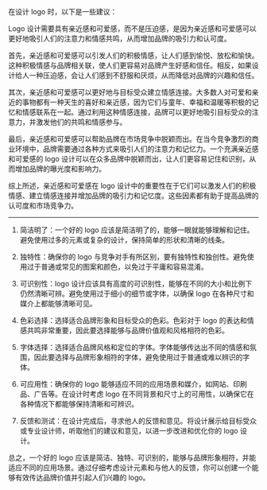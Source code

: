 在设计 logo 时，以下是一些建议：

Logo 设计需要具有亲近感和可爱感，而不是压迫感，是因为亲近感和可爱感可以更好地吸引人们的注意力和情感共鸣，从而增加品牌的吸引力和认可度。

首先，亲近感和可爱感可以引发人们的积极情感，让人们感到愉悦、放松和愉快。这种积极情感与品牌相关联，使人们更容易对品牌产生好感和信任。相反，如果设计给人一种压迫感，会让人们感到不舒服和厌烦，从而降低对品牌的兴趣和信任。

其次，亲近感和可爱感可以更好地与目标受众建立情感连接。大多数人对可爱和亲近的事物都有一种天生的喜好和亲近感，因为它们与童年、幸福和温暖等积极的记忆和情感联系在一起。通过利用这种情感连接，品牌可以更好地吸引目标受众的注意力，并激发他们的共鸣和情感参与。

最后，亲近感和可爱感可以帮助品牌在市场竞争中脱颖而出。在当今竞争激烈的商业环境中，品牌需要通过各种方式来吸引人们的注意力和记忆力。一个充满亲近感和可爱感的 logo 设计可以在众多品牌中脱颖而出，让人们更容易记住和识别，从而增加品牌的曝光度和影响力。

综上所述，亲近感和可爱感在 logo 设计中的重要性在于它们可以激发人们的积极情感、建立情感连接并增加品牌的吸引力和记忆度。这些因素都有助于提高品牌的认可度和市场竞争力。

<hr>

1. 简洁明了：一个好的 logo 应该是简洁明了的，能够一眼就能够理解和记住。避免使用过多的元素或复杂的设计，保持简单的形状和清晰的线条。

2. 独特性：确保你的 logo 与竞争对手有所区别，要有独特性和独创性。避免使用过于普通或常见的图案和颜色，以免过于平庸和容易混淆。

3. 可识别性：logo 设计应该具有高度的可识别性，能够在不同的大小和比例下仍然清晰可辨。避免使用过于细小的细节或字体，以确保 logo 在各种尺寸和媒介上都能够清晰可见。

4. 色彩选择：选择适合品牌形象和目标受众的色彩。色彩对于 logo 的表达和情感共鸣非常重要，因此要选择能够与品牌价值观和风格相符的色彩。

5. 字体选择：选择适合品牌风格和定位的字体。字体能够传达出不同的情感和氛围，因此要选择与品牌形象相符的字体，避免使用过于普通或难以辨识的字体。

6. 可应用性：确保你的 logo 能够适应不同的应用场景和媒介，如网站、印刷品、广告等。在设计时考虑 logo 在不同背景和尺寸上的可用性，以确保它在各种情况下都能够保持清晰和可辨识。

7. 反馈和测试：在设计完成后，寻求他人的反馈和意见。将设计展示给目标受众或专业设计师，听取他们的建议和意见，以进一步改进和优化你的 logo 设计。

总之，一个好的 logo 应该是简洁、独特、可识别的，能够与品牌形象相符，并能适应不同的应用场景。通过仔细考虑设计元素和与他人的反馈，你可以创建一个能够有效传达品牌价值并引起人们兴趣的 logo。